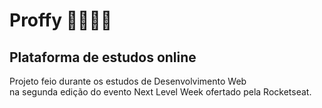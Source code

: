 # Proffy 👨‍🏫👩‍🏫
## Plataforma de estudos online
Projeto feio durante os estudos de Desenvolvimento Web 
<br>na segunda edição do evento Next Level Week ofertado pela Rocketseat.

